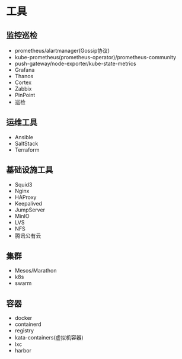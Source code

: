 # 工具

## 监控巡检
- prometheus/alartmanager(Gossip协议)
- kube-prometheus(prometheus-operator)/prometheus-community
- push-gateway/node-exporter/kube-state-metrics
- Grafana
- Thanos
- Cortex
- Zabbix
- PinPoint
- 巡检

## 运维工具
- Ansible
- SaltStack
- Terraform

## 基础设施工具
- Squid3
- Nginx
- HAProxy
- Keepalived
- JumpServer
- MinIO
- LVS
- NFS
- 腾讯公有云

## 集群
- Mesos/Marathon
- k8s
- swarm

## 容器
- docker
- containerd
- registry
- kata-containers(虚拟机容器)
- lxc
- harbor
